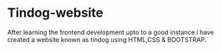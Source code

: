 # Tindog-website
After learning the frontend development upto to a good instance i have created a website known as tindog using HTML,CSS & BOOTSTRAP. 

